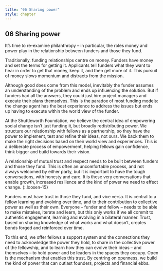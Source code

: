 ```yaml
---
title: "06 Sharing power"
style: chapter
---
```


## **06** Sharing power

It’s time to re-examine philanthropy – in particular, the roles money and power play in the relationship between funders and those they fund.

Traditionally, funding relationships centre on money. Funders have money and set the terms for getting it. Applicants tell funders what they want to hear in order to get that money, keep it, and then get more of it. This pursuit of money slows momentum and distracts from the mission.

Although good does come from this model, inevitably the funder assumes an understanding of the problem and ends up influencing the solution. But if funders had all the answers, they could just hire project managers and execute their plans themselves. This is the paradox of most funding models: the change agent has the best experience to address the issues but ends up having to execute within the world view of the funder.

At the Shuttleworth Foundation, we believe the central idea of empowering social change isn’t just funding it, but broadly redistributing power. We structure our relationship with fellows as a partnership, so they have the power to implement, test and refine their ideas, not ours. We back them to make the right decisions based on their world view and experiences. This is a deliberate process of empowerment, helping fellows gain confidence, think bigger and build towards their vision.

A relationship of mutual trust and respect needs to be built between funders and those they fund. This is often an uncomfortable process, and not always welcomed by either party, but it is important to have the tough conversations, with honesty and care. It is these very conversations that enable growth, increased resilience and the kind of power we need to effect change.
{:.loosen-15}

Funders must have trust in those they fund, and vice versa. It is central to a fellow learning and evolving over time, and to their contribution to collective power as well as their own. Everyone – funder and fellow – needs to be able to make mistakes, iterate and learn, but this only works if we all commit to authentic engagement, learning and evolving in a bilateral manner. Trust, based on sharing knowledge of what works and what doesn’t, creates bonds forged and reinforced over time.

To this end, we offer fellows a support system and the connections they need to acknowledge the power they hold, to share in the collective power of the fellowship, and to learn how they can evolve their ideas – and themselves – to hold power and be leaders in the spaces they occupy. Open is the mechanism that enables this trust. By centring on openness, we build the kind of power that can outlast founders, projects and financial ebbs.